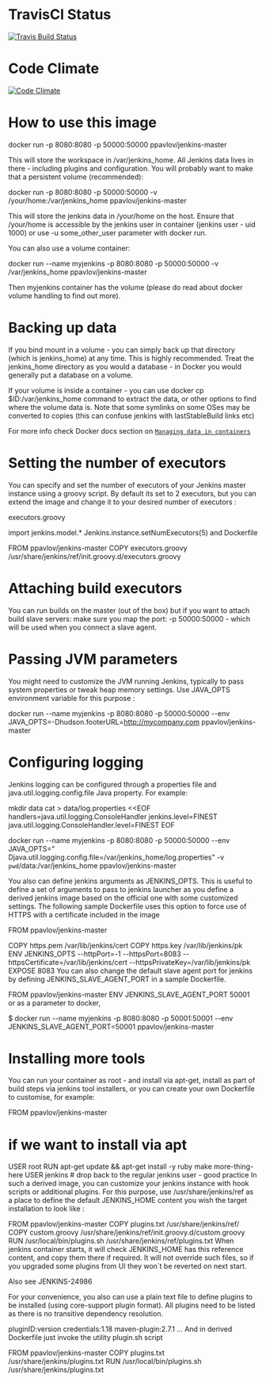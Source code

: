 # TravisCI Status 
[![Travis Build Status](https://travis-ci.org/pmpavlov/jenkins-master.svg?branch=master)](https://travis-ci.org/pmpavlov/jenkins-master)
# Code Climate 
[![Code Climate](https://codeclimate.com/github/pmpavlov/jenkins-master/badges/gpa.svg)](https://codeclimate.com/github/pmpavlov/jenkins-master)

# How to use this image

   docker run -p 8080:8080 -p 50000:50000 ppavlov/jenkins-master

This will store the workspace in /var/jenkins_home. All Jenkins data lives in
there - including plugins and configuration. You will probably want to make that
a persistent volume (recommended):

   docker run -p 8080:8080 -p 50000:50000 -v /your/home:/var/jenkins_home ppavlov/jenkins-master

This will store the jenkins data in /your/home on the host. Ensure that
/your/home is accessible by the jenkins user in container (jenkins user - uid
1000) or use -u some_other_user parameter with docker run.

You can also use a volume container:

   docker run --name myjenkins -p 8080:8080 -p 50000:50000 -v /var/jenkins_home ppavlov/jenkins-master

Then myjenkins container has the volume (please do read about docker volume
handling to find out more).

# Backing up data

If you bind mount in a volume - you can simply back up that directory (which is
jenkins_home) at any time.
This is highly recommended. Treat the jenkins_home directory as you would a
database - in Docker you would generally put a database on a volume.

If your volume is inside a container - you can use docker cp
$ID:/var/jenkins_home command to extract the data, or other options to find
where the volume data is. Note that some symlinks on some OSes may be converted
to copies (this can confuse jenkins with lastStableBuild links etc)

For more info check Docker docs section on [`Managing data in
containers`](https://docs.docker.com/engine/tutorials/dockervolumes/)

# Setting the number of executors
You can specify and set the number of executors of your Jenkins master instance
using a groovy script. By default its set to 2 executors, but you can extend the
image and change it to your desired number of executors :

executors.groovy

import jenkins.model.*
Jenkins.instance.setNumExecutors(5)
and Dockerfile

FROM ppavlov/jenkins-master
COPY executors.groovy /usr/share/jenkins/ref/init.groovy.d/executors.groovy

# Attaching build executors
You can run builds on the master (out of the box) but if you want to attach
build slave servers: make sure you map the port: -p 50000:50000 - which will be
used when you connect a slave agent.

# Passing JVM parameters
You might need to customize the JVM running Jenkins, typically to pass system
properties or tweak heap memory settings. Use JAVA_OPTS environment variable for
this purpose :

  docker run --name myjenkins -p 8080:8080 -p 50000:50000 --env JAVA_OPTS=-Dhudson.footerURL=http://mycompany.com ppavlov/jenkins-master

# Configuring logging
Jenkins logging can be configured through a properties file and
java.util.logging.config.file Java property. For example:

mkdir data
cat > data/log.properties <<EOF
handlers=java.util.logging.ConsoleHandler
jenkins.level=FINEST
java.util.logging.ConsoleHandler.level=FINEST
EOF

   docker run --name myjenkins -p 8080:8080 -p 50000:50000 --env JAVA_OPTS=" Djava.util.logging.config.file=/var/jenkins_home/log.properties" -v `pwd`/data:/var/jenkins_home ppavlov/jenkins-master
   
You also can define jenkins arguments as JENKINS_OPTS. This is useful to define
a set of arguments to pass to jenkins launcher as you define a derived jenkins
image based on the official one with some customized settings. The following
sample Dockerfile uses this option to force use of HTTPS with a certificate
included in the image

FROM ppavlov/jenkins-master

COPY https.pem /var/lib/jenkins/cert
COPY https.key /var/lib/jenkins/pk
ENV JENKINS_OPTS --httpPort=-1 --httpsPort=8083 --httpsCertificate=/var/lib/jenkins/cert --httpsPrivateKey=/var/lib/jenkins/pk
EXPOSE 8083
You can also change the default slave agent port for jenkins by defining JENKINS_SLAVE_AGENT_PORT in a sample Dockerfile.

FROM ppavlov/jenkins-master
ENV JENKINS_SLAVE_AGENT_PORT 50001
or as a parameter to docker,

$ docker run --name myjenkins -p 8080:8080 -p 50001:50001 --env JENKINS_SLAVE_AGENT_PORT=50001 ppavlov/jenkins-master

# Installing more tools

You can run your container as root - and install via apt-get, install as part of
build steps via jenkins tool installers, or you can create your own Dockerfile
to customise, for example:

FROM ppavlov/jenkins-master
# if we want to install via apt
USER root
RUN apt-get update && apt-get install -y ruby make more-thing-here
USER jenkins # drop back to the regular jenkins user - good practice
In such a derived image, you can customize your jenkins instance with hook
scripts or additional plugins. For this purpose, use /usr/share/jenkins/ref as a
place to define the default JENKINS_HOME content you wish the target
installation to look like :

FROM ppavlov/jenkins-master
COPY plugins.txt /usr/share/jenkins/ref/
COPY custom.groovy /usr/share/jenkins/ref/init.groovy.d/custom.groovy
RUN /usr/local/bin/plugins.sh /usr/share/jenkins/ref/plugins.txt
When jenkins container starts, it will check JENKINS_HOME has this reference
content, and copy them there if required. It will not override such files, so if
you upgraded some plugins from UI they won`t be reverted on next start.

Also see JENKINS-24986

For your convenience, you also can use a plain text file to define plugins to be
installed (using core-support plugin format). All plugins need to be listed as
there is no transitive dependency resolution.

pluginID:version
credentials:1.18
maven-plugin:2.7.1
...
And in derived Dockerfile just invoke the utility plugin.sh script

FROM ppavlov/jenkins-master
COPY plugins.txt /usr/share/jenkins/plugins.txt
RUN /usr/local/bin/plugins.sh /usr/share/jenkins/plugins.txt

